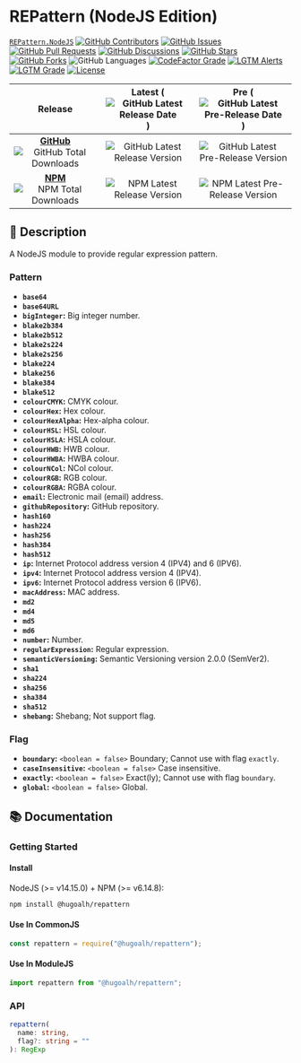# REPattern (NodeJS Edition)

[`REPattern.NodeJS`](https://github.com/hugoalh-studio/repattern-nodejs)
[![GitHub Contributors](https://img.shields.io/github/contributors/hugoalh-studio/repattern-nodejs?label=Contributors&logo=github&logoColor=ffffff&style=flat-square)](https://github.com/hugoalh-studio/repattern-nodejs/graphs/contributors)
[![GitHub Issues](https://img.shields.io/github/issues-raw/hugoalh-studio/repattern-nodejs?label=Issues&logo=github&logoColor=ffffff&style=flat-square)](https://github.com/hugoalh-studio/repattern-nodejs/issues)
[![GitHub Pull Requests](https://img.shields.io/github/issues-pr-raw/hugoalh-studio/repattern-nodejs?label=Pull%20Requests&logo=github&logoColor=ffffff&style=flat-square)](https://github.com/hugoalh-studio/repattern-nodejs/pulls)
[![GitHub Discussions](https://img.shields.io/github/discussions/hugoalh-studio/repattern-nodejs?label=Discussions&logo=github&logoColor=ffffff&style=flat-square)](https://github.com/hugoalh-studio/repattern-nodejs/discussions)
[![GitHub Stars](https://img.shields.io/github/stars/hugoalh-studio/repattern-nodejs?label=Stars&logo=github&logoColor=ffffff&style=flat-square)](https://github.com/hugoalh-studio/repattern-nodejs/stargazers)
[![GitHub Forks](https://img.shields.io/github/forks/hugoalh-studio/repattern-nodejs?label=Forks&logo=github&logoColor=ffffff&style=flat-square)](https://github.com/hugoalh-studio/repattern-nodejs/network/members)
![GitHub Languages](https://img.shields.io/github/languages/count/hugoalh-studio/repattern-nodejs?label=Languages&logo=github&logoColor=ffffff&style=flat-square)
[![CodeFactor Grade](https://img.shields.io/codefactor/grade/github/hugoalh-studio/repattern-nodejs?label=Grade&logo=codefactor&logoColor=ffffff&style=flat-square)](https://www.codefactor.io/repository/github/hugoalh-studio/repattern-nodejs)
[![LGTM Alerts](https://img.shields.io/lgtm/alerts/g/hugoalh-studio/repattern-nodejs?label=Alerts&logo=lgtm&logoColor=ffffff&style=flat-square)
![LGTM Grade](https://img.shields.io/lgtm/grade/javascript/g/hugoalh-studio/repattern-nodejs?label=Grade&logo=lgtm&logoColor=ffffff&style=flat-square)](https://lgtm.com/projects/g/hugoalh-studio/repattern-nodejs)
[![License](https://img.shields.io/static/v1?label=License&message=MIT&color=brightgreen&style=flat-square)](./LICENSE.md)

| **Release** | **Latest** (![GitHub Latest Release Date](https://img.shields.io/github/release-date/hugoalh-studio/repattern-nodejs?label=%20&style=flat-square)) | **Pre** (![GitHub Latest Pre-Release Date](https://img.shields.io/github/release-date-pre/hugoalh-studio/repattern-nodejs?label=%20&style=flat-square)) |
|:-:|:-:|:-:|
| [**GitHub**](https://github.com/hugoalh-studio/repattern-nodejs/releases) ![GitHub Total Downloads](https://img.shields.io/github/downloads/hugoalh-studio/repattern-nodejs/total?label=%20&style=flat-square) | ![GitHub Latest Release Version](https://img.shields.io/github/release/hugoalh-studio/repattern-nodejs?sort=semver&label=%20&style=flat-square) | ![GitHub Latest Pre-Release Version](https://img.shields.io/github/release/hugoalh-studio/repattern-nodejs?include_prereleases&sort=semver&label=%20&style=flat-square) |
| [**NPM**](https://www.npmjs.com/package/@hugoalh/repattern) ![NPM Total Downloads](https://img.shields.io/npm/dt/@hugoalh/repattern?label=%20&style=flat-square) | ![NPM Latest Release Version](https://img.shields.io/npm/v/@hugoalh/repattern/latest?label=%20&style=flat-square) | ![NPM Latest Pre-Release Version](https://img.shields.io/npm/v/@hugoalh/repattern/pre?label=%20&style=flat-square) |

## 📝 Description

A NodeJS module to provide regular expression pattern.

### Pattern

- **`base64`**
- **`base64URL`**
- **`bigInteger`:** Big integer number.
- **`blake2b384`**
- **`blake2b512`**
- **`blake2s224`**
- **`blake2s256`**
- **`blake224`**
- **`blake256`**
- **`blake384`**
- **`blake512`**
- **`colourCMYK`:** CMYK colour.
- **`colourHex`:** Hex colour.
- **`colourHexAlpha`:** Hex-alpha colour.
- **`colourHSL`:** HSL colour.
- **`colourHSLA`:** HSLA colour.
- **`colourHWB`:** HWB colour.
- **`colourHWBA`:** HWBA colour.
- **`colourNCol`:** NCol colour.
- **`colourRGB`:** RGB colour.
- **`colourRGBA`:** RGBA colour.
- **`email`:** Electronic mail (email) address.
- **`githubRepository`:** GitHub repository.
- **`hash160`**
- **`hash224`**
- **`hash256`**
- **`hash384`**
- **`hash512`**
- **`ip`:** Internet Protocol address version 4 (IPV4) and 6 (IPV6).
- **`ipv4`:** Internet Protocol address version 4 (IPV4).
- **`ipv6`:** Internet Protocol address version 6 (IPV6).
- **`macAddress`:** MAC address.
- **`md2`**
- **`md4`**
- **`md5`**
- **`md6`**
- **`number`:** Number.
- **`regularExpression`:** Regular expression.
- **`semanticVersioning`:** Semantic Versioning version 2.0.0 (SemVer2).
- **`sha1`**
- **`sha224`**
- **`sha256`**
- **`sha384`**
- **`sha512`**
- **`shebang`:** Shebang; Not support flag.

### Flag

- **`boundary`:** `<boolean = false>` Boundary; Cannot use with flag `exactly`.
- **`caseInsensitive`:** `<boolean = false>` Case insensitive.
- **`exactly`:** `<boolean = false>` Exact(ly); Cannot use with flag `boundary`.
- **`global`:** `<boolean = false>` Global.

## 📚 Documentation

### Getting Started

#### Install

NodeJS (>= v14.15.0) + NPM (>= v6.14.8):

```sh
npm install @hugoalh/repattern
```

#### Use In CommonJS

```js
const repattern = require("@hugoalh/repattern");
```

#### Use In ModuleJS

```js
import repattern from "@hugoalh/repattern";
```

### API

```ts
repattern(
  name: string,
  flag?: string = ""
): RegExp
```

